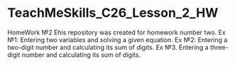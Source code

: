 # TeachMeSkills_C26_Lesson_2_HW
HomeWork №2
Еhis repository was created for homework number two. 
Ex №1: Entering two variables and solving a given equation.
Ex №2: Entering a two-digit number and calculating its sum of digits.
Ex №3. Entering a three-digit number and calculating its sum of digits.

